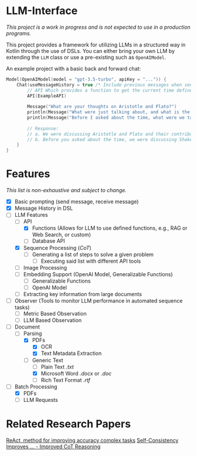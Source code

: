 # LLM-Interface

_This project is a work in progress and is not expected to use in a production programs._

This project provides a framework for utilizing LLMs in a structured way in Kotlin through the use of DSLs. You can
either bring your own LLM by extending the `LLM` class or use a pre-existing such as `OpenAIModel`.

An example project with a basic back and forward chat:

```kotlin
Model(OpenAIModel(model = "gpt-3.5-turbo", apiKey = "...")) {
    Chat(useMessageHistory = true /* Include previous messages when sending requests to the LLM */) {
        // API Which provides a function to get the current time defined locally.
        API(ExampleAPI)
        
        Message("What are your thoughts on Aristotle and Plato?")
        println(Message("What were just talking about, and what is the time?").response)
        println(Message("Before I asked about the time, what were we talking about?").response)
      
        // Response:
        // a. We were discussing Aristotle and Plato and their contributions to philosophy. The current time is 3:30.
        // b. Before you asked about the time, we were discussing Shakespeare and his significance as a playwright and poet.
    }
}
```

# Features
_This list is non-exhaustive and subject to change._
- [x] Basic prompting (send message, receive message)
- [x] Message History in DSL
- [ ] LLM Features
  - [ ] API
    - [x] Functions (Allows for LLM to use defined functions, e.g., RAG or Web Search, or custom)
    - [ ] Database API
  - [x] Sequence Processing (_CoT_)
    - [ ] Generating a list of steps to solve a given problem
      - [ ] Executing said list with different API tools
  - [ ] Image Processing
  - [ ] Embedding Support (OpenAI Model, Generalizable Functions)
    - [ ] Generalizable Functions
    - [ ] OpenAI Model
  - [ ] Extracting key information from large documents
- [ ] Observer (Tools to monitor LLM performance in automated sequence tasks)
  - [ ] Metric Based Observation
  - [ ] LLM Based Observation
- [ ] Document
  - [ ] Parsing
    - [x] PDFs
      - [x] OCR
      - [x] Text Metadata Extraction
    - [ ] Generic Text
      - [ ] Plain Text _.txt_
      - [x] Microsoft Word _.docx_ or _.doc_
      - [ ] Rich Text Format _.rtf_
- [ ] Batch Processing
  - [x] PDFs
  - [ ] LLM Requests

# Related Research Papers
[ReAct, method for improving accuracy complex tasks](https://arxiv.org/abs/2210.03629)
[Self-Consistency Improves ... - Improved CoT Reasoning](https://arxiv.org/abs/2203.11171)